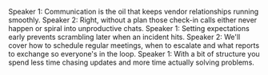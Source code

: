 Speaker 1: Communication is the oil that keeps vendor relationships running smoothly.
Speaker 2: Right, without a plan those check-in calls either never happen or spiral into unproductive chats.
Speaker 1: Setting expectations early prevents scrambling later when an incident hits.
Speaker 2: We'll cover how to schedule regular meetings, when to escalate and what reports to exchange so everyone's in the loop.
Speaker 1: With a bit of structure you spend less time chasing updates and more time actually solving problems.
